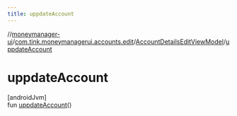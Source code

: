 ```yaml
---
title: uppdateAccount
---
```

//[moneymanager-ui](../../../index.html)/[com.tink.moneymanagerui.accounts.edit](../index.html)/[AccountDetailsEditViewModel](index.html)/[uppdateAccount](uppdate-account.html)



# uppdateAccount



[androidJvm]\
fun [uppdateAccount](uppdate-account.html)()




